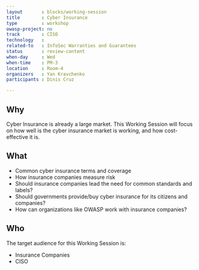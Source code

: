 ```yaml
---
layout       : blocks/working-session
title        : Cyber Insurance
type         : workshop
owasp-project: no
track        : CISO
technology   :
related-to   : InfoSec Warranties and Guarantees
status       : review-content
when-day     : Wed
when-time    : PM-3
location     : Room-4
organizers   : Yan Kravchenko
participants : Dinis Cruz

---
```


## Why

Cyber Insurance is already a large market. This Working Session will focus on how well is the cyber insurance market is working, and how cost-effective it is.

## What

 - Common cyber insurance terms and coverage
 - How insurance companies measure risk
 - Should insurance companies lead the need for common standards and labels?
 - Should governments provide/buy cyber insurance for its citizens and companies?
 - How can organizations like OWASP work with insurance companies?

## Who

The target audience for this Working Session is:

 - Insurance Companies
 - CISO
